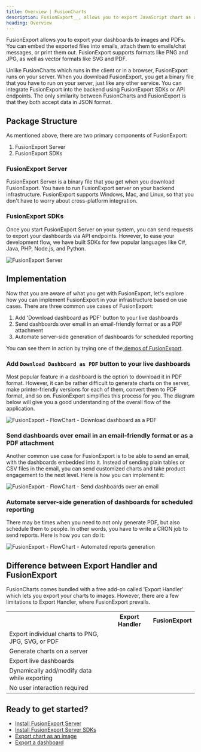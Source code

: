 ```yaml
---
title: Overview | FusionCharts
description: FusionExport__, allows you to export JavaScript chart as a static image and export multiple charts as a zip file. The exported files can be used for sending emails, attachments and printable documents.
heading: Overview
---
```


FusionExport allows you to export your dashboards to images and PDFs. You can embed the exported files into emails, attach them to emails/chat messages, or print them out. FusionExport supports formats like PNG and JPG, as well as vector formats like SVG and PDF.

Unlike FusionCharts which runs in the client or in a browser, FusionExport runs on your server. When you download FusionExport, you get a binary file that you have to run on your server, just like any other service. You can integrate FusionExport into the backend using FusionExport SDKs or API endpoints. The only similarity between FusionCharts and FusionExport is that they both accept data in JSON format. 

## Package Structure

As mentioned above, there are two primary components of FusionExport:

1. FusionExport Server
2. FusionExport SDKs

### FusionExport Server

FusionExport Server is a binary file that you get when you download FusionExport. You have to run FusionExport server on your backend infrastructure. FusionExport supports Windows, Mac, and Linux, so that you don't have to worry about cross-platform integration.

### FusionExport SDKs

Once you start FusionExport Server on your system, you can send requests to export your dashboards via API endpoints. However, to ease your development flow, we have built SDKs for few popular languages like C#, Java, PHP, Node.js, and Python.

![FusionExport Server](/images/FusionExport-server.png)

## Implementation

Now that you are aware of what you get with FusionExport, let's explore how you can implement FusionExport in your infrastructure based on use cases. There are three common use cases of FusionExport:

1. Add 'Download dashboard as PDF' button to your live dashboards
2. Send dashboards over email in an email-friendly format or as a PDF attachment
3. Automate server-side generation of dashboards for scheduled reporting

You can see them in action by trying one of the[ demos of FusionExport](https://www.fusioncharts.com/demos/dashboards/wealth-management-dashboard-with-export/).

### Add `Download Dashboard as PDF` button to your live dashboards

Most popular feature in a dashboard is the option to download it in PDF format. However, it can be rather difficult to generate charts on the server, make printer-friendly versions for each of them, convert them to PDF format, and so on. FusionExport simplifies this process for you. The diagram below will give you a good understanding of the overall flow of the application.

![FusionExport - FlowChart - Download dashboard as a PDF](/images/FusionExport-Flowchart.png)

### Send dashboards over email in an email-friendly format or as a PDF attachment

Another common use case for FusionExport is to be able to send an email, with the dashboards embedded into it. Instead of sending plain tables or CSV files in the email, you can send customized charts and take product engagement to the next level. Here is how you can implement it:

![FusionExport - FlowChart - Send dashboards over an email](/images/FusionExport-Flowchart-Send.png)

### Automate server-side generation of dashboards for scheduled reporting

There may be times when you need to not only generate PDF, but also schedule them to people. In other words, you have to write a CRON job to send reports. Here is how you can do it:

![FusionExport - FlowChart - Automated reports generation](/images/FusionExport-Flowchart-Automated.png)

## Difference between Export Handler and FusionExport

FusionCharts comes bundled with a free add-on called 'Export Handler' which lets you export your charts to images. However, there are a few limitations to Export Handler, where FusionExport prevails.

<table>
	<tr>
		<th></th>
		<th>Export Handler</th>
		<th>FusionExport</th>
	</tr>
	<tr>
		<td>Export individual charts to PNG, JPG, SVG, or PDF</td>
		<td><i class="fc_select" style="color: #48b884 !important; font-size: 25px;"></i></td>
		<td><i class="fc_select" style="color: #48b884 !important; font-size: 25px;"></i></td>
	</tr>
	<tr>
		<td>Generate charts on a server</td>
		<td><i class="fc_cross_covered" style="font-size: 25px; color: #bcbccf"></i></td>
		<td><i class="fc_select" style="color: #48b884 !important; font-size: 25px;"></i></td>
	</tr>
	<tr>
		<td>Export live dashboards</td>
		<td><i class="fc_cross_covered" style="font-size: 25px; color: #bcbccf"></i></td>
		<td><i class="fc_select" style="color: #48b884 !important; font-size: 25px;"></i></td>
	</tr>
	<tr>
		<td>Dynamically add/modify data while exporting</td>
		<td><i class="fc_cross_covered" style="font-size: 25px; color: #bcbccf"></i></td>
		<td><i class="fc_select" style="color: #48b884 !important; font-size: 25px;"></i></td>
	</tr>
	<tr>
		<td>No user interaction required</td>
		<td><i class="fc_cross_covered" style="font-size: 25px; color: #bcbccf"></i></td>
		<td><i class="fc_select" style="color: #48b884 !important; font-size: 25px;"></i></td>
	</tr>
</table>

## Ready to get started?

* [Install FusionExport Server](/exporting-charts/using-fusionexport/installation/install-fusionexport-server)
* [Install FusionExport Server SDKs](/exporting-charts/using-fusionexport/installation/install-fusionexport-server-sdks)
* [Export chart as an image](/exporting-charts/using-fusionexport/tutorials/export-chart-as-image)
* [Export a dashboard](/exporting-charts/using-fusionexport/tutorials/export-a-dashboard)